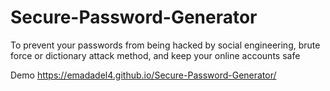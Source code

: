 # Secure-Password-Generator
To prevent your passwords from being hacked by social engineering, brute force or dictionary attack method, and keep your online accounts safe


Demo
https://emadadel4.github.io/Secure-Password-Generator/

